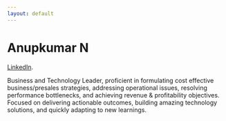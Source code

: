```yaml
---
layout: default
---
```



# Anupkumar N
[LinkedIn](https://www.linkedin.com/in/anupkumarn/).

Business and Technology Leader, proficient in formulating cost effective business/presales strategies, addressing operational issues, resolving performance bottlenecks, and achieving revenue & profitability objectives. Focused on delivering actionable outcomes, building amazing technology solutions, and quickly adapting to new learnings.

